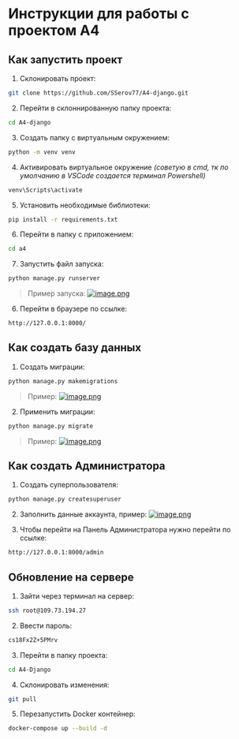 # Инструкции для работы с проектом A4

## Как запустить проект

1) Склонировать проект:
```bash
git clone https://github.com/SSerov77/A4-django.git
```

2) Перейти в склоннированную папку проекта:
```bash
cd A4-django
```

3) Создать папку с виртуальным окружением:
```bash
python -m venv venv
```

4) Активировать виртуальное окружение <i>(советую в cmd, тк по умолчанию в VSCode создается терминал Powershell)</i>
```bash
venv\Scripts\activate
```

5) Установить необходимые библиотеки:
```bash
pip install -r requirements.txt
```

6) Перейти в папку с приложением:
```bash
cd a4
```

7) Запустить файл запуска:
```bash
python manage.py runserver
```
> Пример запуска:
[![image.png](https://i.postimg.cc/rpBzycdj/image.png)](https://postimg.cc/06C9ZT0K)

6) Перейти в браузере по ссылке:
```bash
http://127.0.0.1:8000/
```


## Как создать базу данных

1) Создать миграции: 
```bash
python manage.py makemigrations
```
> Пример:
[![image.png](https://i.postimg.cc/SKT7gnvs/image.png)](https://postimg.cc/8Fv65zDQ)

2) Применить миграции:
```bash
python manage.py migrate
```
> Пример:
[![image.png](https://i.postimg.cc/NfkXNyyc/image.png)](https://postimg.cc/PPNNJ5z3)


## Как создать Администратора

1) Создать суперпользователя:
```bash
python manage.py createsuperuser
```

2) Заполнить данные аккаунта, пример:
[![image.png](https://i.postimg.cc/R0VL17Gy/image.png)](https://postimg.cc/4YqcshDQ)

3) Чтобы перейти на Панель Администратора нужно перейти по ссылке:
```bash
http://127.0.0.1:8000/admin
```

## Обновление на сервере

1) Зайти через терминал на сервер:
```bash
ssh root@109.73.194.27
```

2) Ввести пароль:
```bash
cs18Fx2Z+5PMrv
```

3) Перейти в папку проекта:
```bash
cd A4-Django
```

4) Склонировать изменения:
```bash
git pull
```

5) Перезапустить Docker контейнер:
```bash
docker-compose up --build -d
```